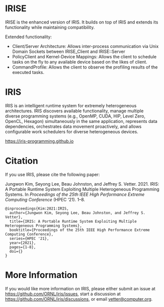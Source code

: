 # IRISE
IRISE is the enhanced version of IRIS. It builds on top of IRIS and extends its functionality while maintaining compatibility. 

Extended functionality:
  - Client/Server Architecture: Allows inter-process communication via Unix Domain Sockets between IRISE_Client and IRISE::Server
  - PolicyClient and Kernel-Device Mappings: Allows the client to schedule tasks on the fly to any available device based on the likes of client.
  - CommandProfile: Allows the client to observe the profiling results of the executed tasks.  


# IRIS
IRIS is an intelligent runtime system for extremely heterogeneous architectures. IRIS discovers available functionality, manage multiple diverse programming
systems (e.g., OpenMP, CUDA, HIP, Level Zero, OpenCL, Hexagon) simultaneously in the same application, represents data dependencies, orchestrates data movement proactively, and allows configurable work schedulers for diverse heterogeneous devices.

https://iris-programming.github.io

# Citation

If you use IRIS, please cite the following paper:

Jungwon Kim, Seyong Lee, Beau Johnston, and Jeffrey S. Vetter. 2021. IRIS: A Portable Runtime System Exploiting Multiple Heterogeneous Programming Systems. In *Proceedings of the 25th IEEE High Performance Extreme Computing Conference* (HPEC ‘21). 1–8.

```
@inproceedings{Kim:2021:IRIS,
  author={Jungwon Kim, Seyong Lee, Beau Johnston, and Jeffrey S. Vetter},
  title={IRIS: A Portable Runtime System Exploiting Multiple Heterogeneous Programming Systems},
  booktitle={Proceedings of the 25th IEEE High Performance Extreme Computing Conference},
  series={HPEC '21},
  year={2021},
  pages={1-8},
  doi={}
}
```
# More Information

If you would like more information on IRIS, please either submit an issue at https://github.com/ORNL/iris/issues, start a discussion at https://github.com/ORNL/iris/discussions, or email vetter@computer.org. 
